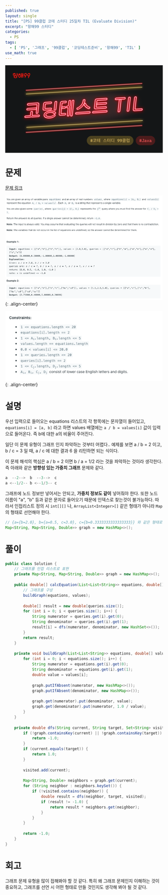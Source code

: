 ```yaml
---
published: true
layout: single
title: "[PS] 99클럽 코테 스터디 25일차 TIL (Evaluate Division)"
excerpt: "항해99 스터디"
categories:
  - PS
tags:
  - [ 'PS', '그래프', '99클럽', '코딩테스트준비', '항해99', 'TIL' ]
use_math: true
---
```



![img_3.png](https://github.com/zhtmr/static-files-for-posting/blob/main/static-files-for-posting/20240722/99club_TIL_thumbnail/%EA%B8%B0%EB%B3%B8%ED%98%951_java.png?raw=true)


# 문제
[문제 링크](https://leetcode.com/problems/evaluate-division/)

![img_3.png](https://github.com/zhtmr/static-files-for-posting/blob/main/static-files-for-posting/20240815/ex1.png?raw=true){: .align-center}

![img_4.png](https://github.com/zhtmr/static-files-for-posting/blob/main/static-files-for-posting/20240815/ex2.png?raw=true){: .align-center}


# 설명
우선 입력으로 들어오는 equations 리스트의 각 항목에는 문자열이 들어있고, `equations[i] = [a, b]` 라고 하면 values 배열에는 `a / b = values[i]` 값이 입력으로 들어온다.
즉 b에 대한 a의 비율이 주어진다.

일단 이 문제 유형이 그래프 인지 파악하는 것부터 어렵다.. 
예제를 보면 a / b = 2 이고, b / c = 3 일 때, a / c 에 대한 결과 6 을 리턴하면 되는 식이다.

이 문제 해석의 핵심은 a / b = 2 이면 b / a = 1/2 라는 것을 파악하는 것이라 생각한다.
즉 아래와 같은 **방향성 있는 가중치 그래프** 문제와 같다.
```java
a  --2-->  b  --3-->  c
a <--1/2-- b <--1/3-- c 
```
그래프에 노드 정보만 넣어서는 안되고, **가중치 정보도 같이** 넣어줘야 한다. 또한 노드 이름이 "a", "b" 등과 같은 문자로 들어오기 때문에 인덱스로 찾는것이 불가능하다.
따라서 인접리스트 정의 시 `int[][]` 나, `ArrayList<Integer>[]` 같은 형태가 아니라 `Map` 의 형태로 선언해야 한다.

```java
// {a={b=2.0}, b={a=0.5, c=3.0}, c={b=0.3333333333333333}} 와 같은 형태로 저장된다
Map<String, Map<String, Double>> graph = new HashMap<>();
```

# 풀이
```java
public class Solution {
    // 그래프를 인접 리스트로 표현
    private Map<String, Map<String, Double>> graph = new HashMap<>();

    public double[] calcEquation(List<List<String>> equations, double[] values, List<List<String>> queries) {
        // 그래프를 구성
        buildGraph(equations, values);

        double[] result = new double[queries.size()];
        for (int i = 0; i < queries.size(); i++) {
            String numerator = queries.get(i).get(0);
            String denominator = queries.get(i).get(1);
            result[i] = dfs(numerator, denominator, new HashSet<>());
        }
        return result;
    }

    private void buildGraph(List<List<String>> equations, double[] values) {
        for (int i = 0; i < equations.size(); i++) {
            String numerator = equations.get(i).get(0);
            String denominator = equations.get(i).get(1);
            double value = values[i];

            graph.putIfAbsent(numerator, new HashMap<>());
            graph.putIfAbsent(denominator, new HashMap<>());

            graph.get(numerator).put(denominator, value);
            graph.get(denominator).put(numerator, 1.0 / value);
        }
    }

    private double dfs(String current, String target, Set<String> visited) {
        if (!graph.containsKey(current) || !graph.containsKey(target)) {
            return -1.0;
        }
        if (current.equals(target)) {
            return 1.0;
        }

        visited.add(current);

        Map<String, Double> neighbors = graph.get(current);
        for (String neighbor : neighbors.keySet()) {
            if (!visited.contains(neighbor)) {
                double result = dfs(neighbor, target, visited);
                if (result != -1.0) {
                    return result * neighbors.get(neighbor);
                }
            }
        }

        return -1.0;
    }
}
```
# 회고
그래프 문제 유형을 많이 접해봐야 할 것 같다. 특히 왜 그래프 문제인지 이해하는 것이 중요하고, 그래프를 선언 시 어떤 형태로 만들 것인지도 생각해 봐야 될 것 같다.
